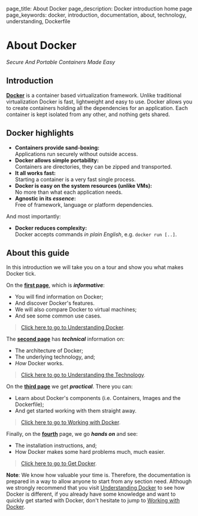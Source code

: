 page_title: About Docker
page_description: Docker introduction home page
page_keywords: docker, introduction, documentation, about, technology, understanding, Dockerfile

# About Docker

*Secure And Portable Containers Made Easy*

## Introduction

[**Docker**](http://www.docker.io) is a container based virtualization
framework. Unlike traditional virtualization Docker is fast, lightweight
and easy to use. Docker allows you to create containers holding
all the dependencies for an application. Each container is kept isolated
from any other, and nothing gets shared.

## Docker highlights

 - **Containers provide sand-boxing:**  
   Applications run securely without outside access.
 - **Docker allows simple portability:**  
   Containers are directories, they can be zipped and transported.
 - **It all works fast:**  
   Starting a container is a very fast single process.
 - **Docker is easy on the system resources (unlike VMs):**  
   No more than what each application needs.
 - **Agnostic in its _essence_:**  
   Free of framework, language or platform dependencies.

And most importantly:

 - **Docker reduces complexity:**  
   Docker accepts commands *in plain English*, e.g. `docker run [..]`.

## About this guide

In this introduction we will take you on a tour and show you what
makes Docker tick.

On the [**first page**](introduction/understanding-docker.md), which is
**_informative_**:

 - You will find information on Docker;
 - And discover Docker's features.
 - We will also compare Docker to virtual machines;
 - And see some common use cases.

> [Click here to go to Understanding Docker](introduction/understanding-docker.md).

The [**second page**](introduction/technology.md) has **_technical_** information on:

 - The architecture of Docker;
 - The underlying technology, and;
 - *How* Docker works.

> [Click here to go to Understanding the Technology](introduction/technology.md).

On the [**third page**](introduction/working-with-docker.md) we get **_practical_**.
There you can:

 - Learn about Docker's components (i.e. Containers, Images and the
   Dockerfile);
 - And get started working with them straight away.

> [Click here to go to Working with Docker](introduction/working-with-docker.md).

Finally, on the [**fourth**](introduction/get-docker.md) page, we go **_hands on_**
and see:

 - The installation instructions, and;
 - How Docker makes some hard problems much, much easier.

> [Click here to go to Get Docker](introduction/get-docker.md).

**Note**: We know how valuable your time is. Therefore, the
documentation is prepared in a way to allow anyone to start from any
section need.  Although we strongly recommend that you visit
[Understanding Docker](introduction/understanding-docker.md) to see how Docker is
different, if you already have some knowledge and want to quickly get
started with Docker, don't hesitate to jump to [Working with
Docker](introduction/working-with-docker.md).
